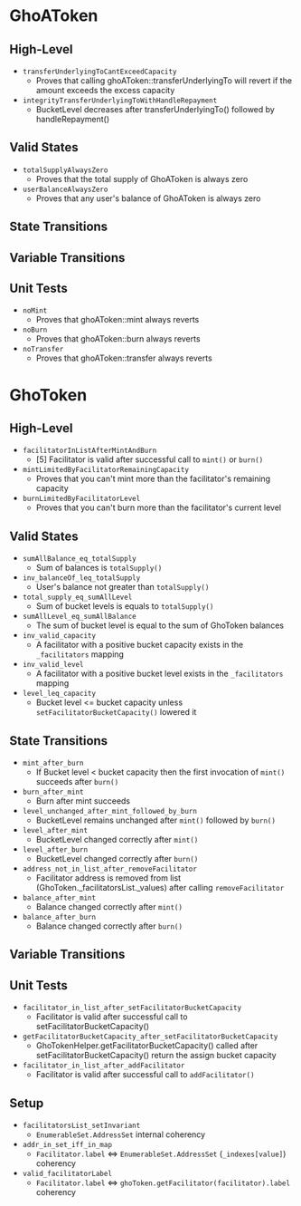 # GhoAToken

## High-Level

- `transferUnderlyingToCantExceedCapacity`
  - Proves that calling ghoAToken::transferUnderlyingTo will revert if the amount exceeds the excess capacity
- `integrityTransferUnderlyingToWithHandleRepayment`
  - BucketLevel decreases after transferUnderlyingTo() followed by handleRepayment()

## Valid States

- `totalSupplyAlwaysZero`
  - Proves that the total supply of GhoAToken is always zero
- `userBalanceAlwaysZero`
  - Proves that any user's balance of GhoAToken is always zero

## State Transitions

## Variable Transitions

## Unit Tests

- `noMint`
  - Proves that ghoAToken::mint always reverts
- `noBurn`
  - Proves that ghoAToken::burn always reverts
- `noTransfer`
  - Proves that ghoAToken::transfer always reverts

# GhoToken

## High-Level

- `facilitatorInListAfterMintAndBurn`
  - [5] Facilitator is valid after successful call to `mint()` or `burn()`
- `mintLimitedByFacilitatorRemainingCapacity`
  - Proves that you can't mint more than the facilitator's remaining capacity
- `burnLimitedByFacilitatorLevel`
  - Proves that you can't burn more than the facilitator's current level

## Valid States

- `sumAllBalance_eq_totalSupply`
  - Sum of balances is `totalSupply()`
- `inv_balanceOf_leq_totalSupply`
  - User's balance not greater than `totalSupply()`
- `total_supply_eq_sumAllLevel`
  - Sum of bucket levels is equals to `totalSupply()`
- `sumAllLevel_eq_sumAllBalance`
  - The sum of bucket level is equal to the sum of GhoToken balances
- `inv_valid_capacity`
  - A facilitator with a positive bucket capacity exists in the `_facilitators` mapping
- `inv_valid_level`
  - A facilitator with a positive bucket level exists in the `_facilitators` mapping
- `level_leq_capacity`
  - Bucket level <= bucket capacity unless `setFacilitatorBucketCapacity()` lowered it

## State Transitions

- `mint_after_burn`
  - If Bucket level < bucket capacity then the first invocation of `mint()` succeeds after `burn()`
- `burn_after_mint`
  - Burn after mint succeeds
- `level_unchanged_after_mint_followed_by_burn`
  - BucketLevel remains unchanged after `mint()` followed by `burn()`
- `level_after_mint`
  - BucketLevel changed correctly after `mint()`
- `level_after_burn`
  - BucketLevel changed correctly after `burn()`
- `address_not_in_list_after_removeFacilitator`
  - Facilitator address is removed from list (GhoToken.\_facilitatorsList.\_values) after calling `removeFacilitator`
- `balance_after_mint`
  - Balance changed correctly after `mint()`
- `balance_after_burn`
  - Balance changed correctly after `burn()`

## Variable Transitions

## Unit Tests

- `facilitator_in_list_after_setFacilitatorBucketCapacity`
  - Facilitator is valid after successful call to setFacilitatorBucketCapacity()
- `getFacilitatorBucketCapacity_after_setFacilitatorBucketCapacity`
  - GhoTokenHelper.getFacilitatorBucketCapacity() called after setFacilitatorBucketCapacity() return the assign bucket capacity
- `facilitator_in_list_after_addFacilitator`
  - Facilitator is valid after successful call to `addFacilitator()`

## Setup

- `facilitatorsList_setInvariant`
  - `EnumerableSet.AddressSet` internal coherency
- `addr_in_set_iff_in_map`
  - `Facilitator.label` <=> `EnumerableSet.AddressSet` (`_indexes[value]`) coherency
- `valid_facilitatorLabel`
  - `Facilitator.label` <=> `ghoToken.getFacilitator(facilitator).label` coherency
